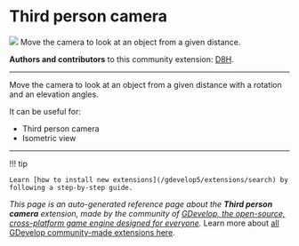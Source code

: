 # Third person camera

<img src="https://asset-resources.gdevelop.io/public-resources/Icons/Line Hero Pack/Master/SVG/Virtual Reality/94e95d2c318e1f3dc7151a351024e13c574e1e44669c6696aa107d60230073f6_Virtual Reality_3d_vision_eye_vr.svg" class="extension-icon"></img>
Move the camera  to look at an object from a given distance.

**Authors and contributors** to this community extension: [D8H](https://gd.games/D8H).

---

Move the camera  to look at an object from a given distance with a rotation and an elevation angles.

It can be useful for:

- Third person camera
- Isometric view


---

!!! tip

    Learn [how to install new extensions](/gdevelop5/extensions/search) by following a step-by-step guide.

*This page is an auto-generated reference page about the **Third person camera** extension, made by the community of [GDevelop, the open-source, cross-platform game engine designed for everyone](https://gdevelop.io/).* Learn more about [all GDevelop community-made extensions here](/gdevelop5/extensions).